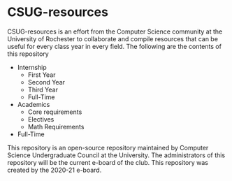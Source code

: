 # CSUG-resources

CSUG-resources is an effort from the Computer Science community at the University of Rochester to collaborate and compile resources that can be useful for every class year in every field. The following are the contents of this repository

- Internship
    - First Year
    - Second Year
    - Third Year
    - Full-Time
- Academics
    - Core requirements
    - Electives
    - Math Requirements
- Full-Time 



This repository is an open-source repository maintained by Computer Science Undergraduate Council at the University. The administrators of this repository will be the current e-board of the club. 
This repository was created by the 2020-21 e-board.

